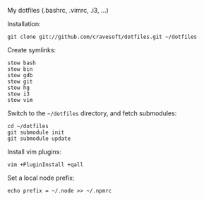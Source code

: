 My dotfiles (.bashrc, .vimrc, .i3, ...)

Installation:

    git clone git://github.com/cravesoft/dotfiles.git ~/dotfiles

Create symlinks:

    stow bash
    stow bin
    stow gdb
    stow git
    stow hg
    stow i3
    stow vim

Switch to the `~/dotfiles` directory, and fetch submodules:

    cd ~/dotfiles
    git submodule init
    git submodule update

Install vim plugins:

    vim +PluginInstall +qall

Set a local node prefix:

    echo prefix = ~/.node >> ~/.npmrc
